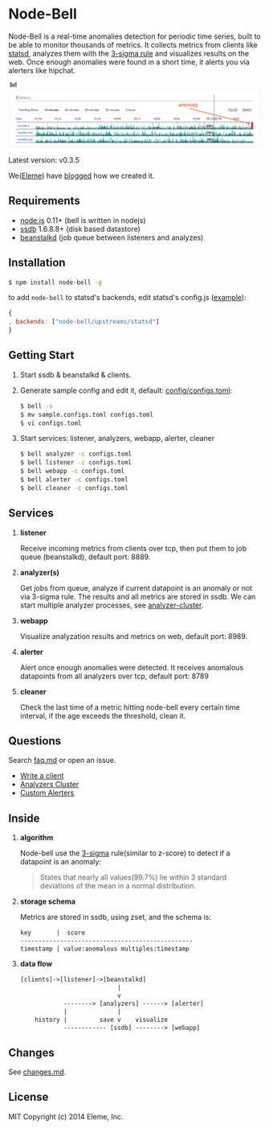Node-Bell
=========

Node-Bell is a real-time anomalies detection for periodic time series, 
built to be able to monitor thousands of metrics. It collects metrics
from clients like [statsd](https://github.com/etsy/statsd), analyzes
them with the [3-sigma rule](http://en.wikipedia.org/wiki/68%E2%80%9395%E2%80%9399.7_rule)
and visualizes results on the web. Once enough anomalies were found in a short time, 
it alerts you via alerters like hipchat.

![node-bell snapshot](snap.png)

Latest version: v0.3.5

We([Eleme](http://ele.me)) have [blogged](http://eleme.io/blog/2014/metrics-monitor/) 
how we created it.

Requirements
------------

- [node.js](http://nodejs.org/) 0.11+  (bell is written in nodejs)
- [ssdb](https://github.com/ideawu/ssdb) 1.6.8.8+ (disk based datastore)
- [beanstalkd](https://github.com/kr/beanstalkd) (job queue between listeners and analyzes)

Installation
------------

```bash
$ npm install node-bell -g
```

to add `node-bell` to statsd's backends, edit statsd's config.js ([example](config/example.statsd.config.js)):

```js
{
, backends: ["node-bell/upstreams/statsd"]
}
```

Getting Start
-------------

1. Start ssdb & beanstalkd & clients.
2. Generate sample config and edit it, default: [config/configs.toml](config/configs.toml):

   ```bash
   $ bell -s 
   $ mv sample.configs.toml configs.toml
   $ vi configs.toml
   ```
3. Start services: listener, analyzers, webapp, alerter, cleaner

   ```bash
   $ bell analyzer -c configs.toml
   $ bell listener -c configs.toml
   $ bell webapp -c configs.toml
   $ bell alerter -c configs.toml
   $ bell cleaner -c configs.toml
   ```

Services
--------

1. **listener** 

   Receive incoming metrics from clients over tcp, then put them to job queue (beanstalkd), default port: 8889.

2. **analyzer(s)**

   Get jobs from queue, analyze if current datapoint is an anomaly or not via 3-sigma rule. The results and all metrics
   are stored in ssdb. We can start multiple analyzer processes, see 
   [analyzer-cluster](faq.md#analyzers-cluster).

3. **webapp**

   Visualize analyzation results and metrics on web, default port: 8989.

4. **alerter**

   Alert once enough anomalies were detected. It receives anomalous datapoints from all analyzers over tcp, 
   default port: 8789

5. **cleaner**

   Check the last time of a metric hitting node-bell every certain time interval, if the age exceeds
   the threshold, clean it.

Questions
---------

Search [faq.md](faq.md) or open an issue.

- [Write a client](faq.md#write-a-client)
- [Analyzers Cluster](faq.md#analyzers-cluster)
- [Custom Alerters](faq.md#custom-alerters)

Inside
------

1. **algorithm**

   Node-bell use the [3-sigma](http://en.wikipedia.org/wiki/68%E2%80%9395%E2%80%9399.7_rule) rule(similar to z-score) 
   to detect if a datapoint is an anomaly:
   > States that nearly all values(99.7%) lie within 3 standard deviations of the mean in a normal distribution.

2. **storage schema**

   Metrics are stored in ssdb, using zset, and the schema is:

   ```
   key       |  score
   ------------------------------------------------
   timestamp | value:anomalous multiples:timestamp
   ```

3. **data flow**

   ```
   [clients]->[listener]->[beanstalkd]
                              |
                              v
               --------> [analyzers] ------> [alerter]
               |              |
       history |         save v    visualize
               ------------ [ssdb] --------> [webapp]
   ```

Changes
-------- 

See [changes.md](changes.md).

License
--------

MIT Copyright (c) 2014 Eleme, Inc.
